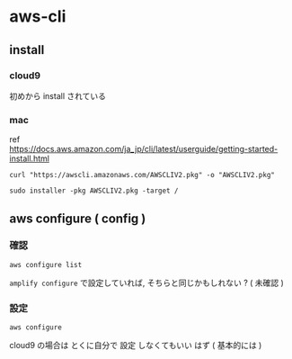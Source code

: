 
# aws-cli


## install

### cloud9

初めから install されている


### mac

ref  
https://docs.aws.amazon.com/ja_jp/cli/latest/userguide/getting-started-install.html

```
curl "https://awscli.amazonaws.com/AWSCLIV2.pkg" -o "AWSCLIV2.pkg"
```

```
sudo installer -pkg AWSCLIV2.pkg -target /
```


## aws configure ( config )

### 確認

```
aws configure list
```

`amplify configure` で設定していれば, そちらと同じかもしれない ? ( 未確認 )


### 設定

```
aws configure
```

cloud9 の場合は
とくに自分で 設定 しなくてもいい はず ( 基本的には )



